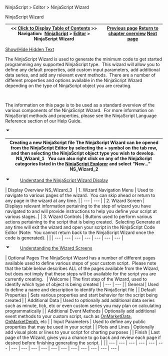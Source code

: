﻿


NinjaScript \> Editor \> NinjaScript Wizard






















NinjaScript Wizard







| \<\< [Click to Display Table of Contents](ns_wizard.md) \>\> **Navigation:**     [NinjaScript](ninjascript.md) \> [Editor](editor.md) \> NinjaScript Wizard | [Previous page](ns_explorer.md) [Return to chapter overview](editor.md) [Next page](code_snippets.md) |
| --- | --- |




[Show/Hide Hidden Text](javascript:HMToggleExpandAll(!HMAnyToggleOpen()) "Click to open/close expanding sections")









The NinjaScript Wizard is used to generate the minimum code to get started programming any supported NinjaScript type.  This wizard will allow you to define any default properties, add custom input parameters, add additional data series, and add any relevant event methods.  There are a number of different properties and options available in the NinjaScript Wizard depending on the type of NinjaScript object you are creating.  


 


The information on this page is to be used as a standard overview of the various components of the NinjaScript Wizard.  For more information on NinjaScript methods and properties, please see the NinjaScript Language Reference section of our Help Guide.


![tog_minus](tog_minus.gif)




| Creating a new NinjaScript file The NinjaScript Wizard can be opened from the NinjaScript Editor by selecting the \+ symbol on the tab row, and then selecting the NinjaScript object type you wish to develop.   NS_Wizard_1   You can also right click on any of the NinjaScript categories listed in the [NinjaScript Explorer](ns_explorer.md) and select "New..."   NS_Wizard_2 |
| --- |



![tog_minus](tog_minus.gif)        [Understand the NinjaScript Wizard Display](javascript:HMToggle('toggle','UnderstandtheNinjaScriptWizardDisplay','UnderstandtheNinjaScriptWizardDisplay_ICON'))




| Display Overview NS_Wizard_3     | 1\. Wizard Navigation Menu | Used to navigate to various pages of the wizard.  You can skip ahead or return to any page in the wizard at any time. | | --- | --- | | 2\. Wizard Screen | Displays relevant information pertaining to the step of wizard you have navigated to and will provide instructions to help you define your script at various stages. | | 3\. Wizard Controls | Buttons used to perform various actions pertaining to the script that is being created.  Selecting Generate at any time will exit the wizard and open your script in the NinjaScript Code Editor (Note:  You cannot return back to the NinjaScript Wizard once the code is generated). | |
| --- | --- | --- | --- | --- | --- | --- |



![tog_minus](tog_minus.gif)        [Understanding the Wizard Screens](javascript:HMToggle('toggle','UnderstandingTheWizardScreens','UnderstandingTheWizardScreens_ICON'))




| Optional Pages The NinjaScript Wizard has a number of different pages available used to define various steps of your custom script.  Please note that the table below describes ALL of the pages available from the Wizard, but does not imply that these steps will be available for the script you are currently creating.     | Welcome | The first step of the Wizard, used to identify which type of object is being created | | --- | --- | | General | Used to define a name and description to identify the NinjaScript file | | Default Properties | Sets various properties and start behavior for the script being created | | Additional Data | Used to optionally add additional data series such as minute, tick, etc or even custom series you may plan on calculating programmatically | | Additional Event Methods | Optionally add additional event methods to your custom script, such as [OnMarketData](onmarketdata.md), [OnMarketDepth](onmarketdepth.md), etc | | Input Parameters | Used to define any public properties that may be used in your script | | Plots and Lines | Optionally add visual plots or lines to your script for charting purposes | | Finish | Last page of the Wizard, gives you a chance to go back and review each page if desired before finishing generating the script. | |
| --- | --- | --- | --- | --- | --- | --- | --- | --- | --- | --- | --- | --- | --- | --- | --- | --- |










